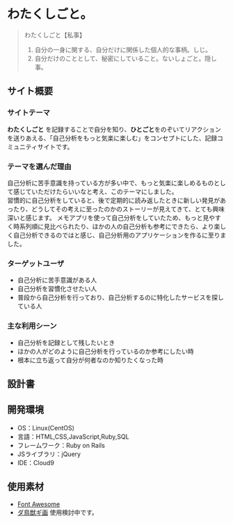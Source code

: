 # わたくしごと。

> わたくしごと【私事】
> 1. 自分の一身に関する、自分だけに関係した個人的な事柄。しじ。
> 2. 自分だけのこととして、秘密にしていること。ないしょごと。隠し事。

## サイト概要

### サイトテーマ

**わたくしごと** を記録することで自分を知り、**ひとごと**をのぞいてリアクションを送りあえる、「自己分析をもっと気楽に楽しむ」をコンセプトにした、記録コミュニティサイトです。

### テーマを選んだ理由

自己分析に苦手意識を持っている方が多い中で、もっと気楽に楽しめるものとして感じていただけたらいいなと考え、このテーマにしました。  
習慣的に自己分析をしていると、後で定期的に読み返したときに新しい発見があったり、どうしてその考えに至ったのかのストーリーが見えてきて、とても興味深いと感じます。
メモアプリを使って自己分析をしていたため、もっと見やすく時系列順に見比べられたり、ほかの人の自己分析も参考にできたら、より楽しく自己分析できるのではと感じ、自己分析用のアプリケーションを作るに至りました。  

### ターゲットユーザ

- 自己分析に苦手意識がある人
- 自己分析を習慣化させたい人
- 普段から自己分析を行っており、自己分析するのに特化したサービスを探している人

### 主な利用シーン

- 自己分析を記録として残したいとき
- ほかの人がどのように自己分析を行っているのか参考にしたい時
- 根本に立ち返って自分が何者なのか知りたくなった時

## 設計書

## 開発環境
- OS：Linux(CentOS)
- 言語：HTML,CSS,JavaScript,Ruby,SQL
- フレームワーク：Ruby on Rails
- JSライブラリ：jQuery
- IDE：Cloud9

## 使用素材
- [Font Awesome](https://fontawesome.com/)
- [ダ鳥獣ギ画](https://chojugiga.com/whats/) 使用検討中です。